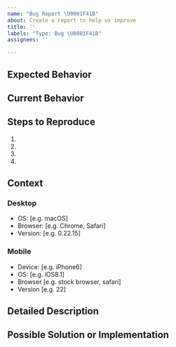 ```yaml
---
name: "Bug Report \U0001F41B"
about: Create a report to help us improve
title: ''
labels: "Type: Bug \U0001F41B"
assignees: ''

---
```


<!--- Provide an expanded summary of the issue -->

## Expected Behavior
<!--- Tell us what should happen -->

## Current Behavior
<!--- Tell us what happens instead of the expected behavior; describe the bug -->

## Steps to Reproduce
<!--- Provide a link to a live example, or an unambiguous set of steps to -->
<!--- reproduce this bug. Include code to reproduce, if relevant -->
1.
2.
3.
4.

## Context
<!--- How has this issue affected you? What are you trying to accomplish? -->
<!--- Providing context helps us come up with a solution that is most useful in the real world -->
<!--- If applicable, add screenshots to help explain your problem -->

### Desktop
 - OS: [e.g. macOS]
 - Browser: [e.g. Chrome, Safari]
 - Version: [e.g. 0.22.15]

### Mobile
 - Device: [e.g. iPhone6]
 - OS: [e.g. iOS8.1]
 - Browser [e.g. stock browser, safari]
 - Version [e.g. 22]

## Detailed Description
<!--- Provide a detailed description of the change or addition you are proposing -->

## Possible Solution or Implementation
<!--- Not obligatory, but suggest an idea for implementing addition or change -->
